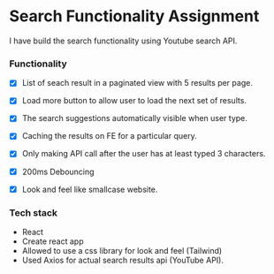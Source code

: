 # Search Functionality Assignment
I have build the search functionality using Youtube search API.

### Functionality
- [x] List of seach result in a paginated view with 5 results per page. 
- [x] Load more button to allow user to load the next set of results.
- [x] The search suggestions automatically visible when user type.
- [x] Caching the results on FE for a particular query.
- [x] Only making API call after the user has at least typed 3 characters.
- [x] 200ms Debouncing
- [x] Look and feel like smallcase website.


### Tech stack
- React
- Create react app
- Allowed to use a css library for look and feel (Tailwind)
- Used Axios for actual search results api (YouTube API).